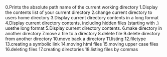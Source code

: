0.Prints the absolute path name of the current working directory
1.Display the contents list of your current directory
2.change current directory to users home directory
3.Display current directory contents in a long format
4.Display current directory contents, including hidden files (starting with .) usethe long format
5.Display current directory contents.
6.make directory in another directory
7.move a file to a directory
8.delete file
9.delete directory from another directory
10.move back a directory
11.listing
12.filetype
13.creating a symbolic link
14.moving html files
15.moving upper case files
16.deleting files
17.creating directories 
18.listing files by commas
